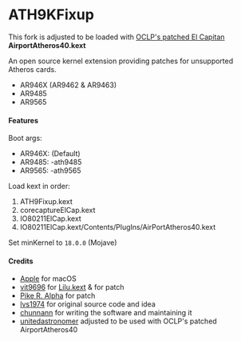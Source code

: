 ATH9KFixup
==========
This fork is adjusted to be loaded with [OCLP's patched El Capitan](https://github.com/dortania/OpenCore-Legacy-Patcher/tree/main/payloads/Kexts/Wifi) **AirportAtheros40.kext**

An open source kernel extension providing patches for unsupported Atheros cards.
- AR946X (AR9462 & AR9463)
- AR9485
- AR9565

#### Features
Boot args:
- AR946X: (Default)
- AR9485: -ath9485
- AR9565: -ath9565

Load kext in order:

1. ATH9Fixup.kext
2. corecaptureElCap.kext
3. IO80211ElCap.kext
4. IO80211ElCap.kext/Contents/PlugIns/AirPortAtheros40.kext

Set minKernel to `18.0.0` (Mojave)

#### Credits
- [Apple](https://www.apple.com) for macOS  
- [vit9696](https://github.com/vit9696) for [Lilu.kext](https://github.com/vit9696/Lilu) & for patch
- [Pike R. Alpha](https://github.com/Piker-Alpha) for patch
- [lvs1974](https://applelife.ru/members/lvs1974.53809/) for original source code and idea
- [chunnann](http://www.insanelymac.com/forum/user/1977171-chunnann/) for writing the software and maintaining it
- [unitedastronomer](https://github.com/unitedastronomer) adjusted to be used with OCLP's patched AirportAtheros40
